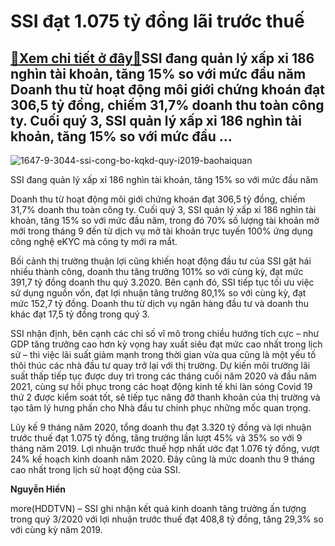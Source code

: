 SSI đạt 1.075 tỷ đồng lãi trước thuế
====================================

[:gift:Xem chi tiết ở đây:gift:](https://hddtvn.com/ssi-dat-1-075-ty-dong-lai-truoc-thue/)SSI đang quản lý xấp xỉ 186 nghìn tài khoản, tăng 15% so với mức đầu năm Doanh thu từ hoạt động môi giới chứng khoán đạt 306,5 tỷ đồng, chiếm 31,7% doanh thu toàn công ty. Cuối quý 3, SSI quản lý xấp xỉ 186 nghìn tài khoản, tăng 15% so với mức đầu …
---------------------------------------------------------------------------------------------------------------------------------------------------------------------------------------------------------------------------------------------------------





![1647-9-3044-ssi-cong-bo-kqkd-quy-i2019-baohaiquan](https://hddtvn.com/wp-content/uploads/2021/01/1647_9-_3044_SSI_cong_bo_KQKD_quy_I.2019_Baohaiquan.jpg "SSI trở thành công ty chứng khoán có mạng lưới lớn nhất cả nước")


SSI đang quản lý xấp xỉ 186 nghìn tài khoản, tăng 15% so với mức đầu năm



Doanh thu từ hoạt động môi giới chứng khoán đạt 306,5 tỷ đồng, chiếm 31,7% doanh thu toàn công ty. Cuối quý 3, SSI quản lý xấp xỉ 186 nghìn tài khoản, tăng 15% so với mức đầu năm, trong đó 70% số lượng tài khoản mở mới trong tháng 9 đến từ dịch vụ mở tài khoản trực tuyến 100% ứng dụng công nghệ eKYC mà công ty mới ra mắt.


Bối cảnh thị trường thuận lợi cũng khiến hoạt động đầu tư của SSI gặt hái nhiều thành công, doanh thu tăng trưởng 101% so với cùng kỳ, đạt mức 391,7 tỷ đồng doanh thu quý 3.2020. Bên cạnh đó, SSI tiếp tục tối ưu việc sử dụng nguồn vốn, đạt lợi nhuận tăng trưởng 80,1% so với cùng kỳ, đạt mức 152,7 tỷ đồng. Doanh thu từ dịch vụ ngân hàng đầu tư và doanh thu khác đạt 17,5 tỷ đồng trong quý 3.


SSI nhận định, bên cạnh các chỉ số vĩ mô trong chiều hướng tích cực – như GDP tăng trưởng cao hơn kỳ vọng hay xuất siêu đạt mức cao nhất trong lịch sử – thì việc lãi suất giảm mạnh trong thời gian vừa qua cũng là một yếu tố thôi thúc các nhà đầu tư quay trở lại với thị trường. Dự kiến môi trường lãi suất thấp tiếp tục được duy trì trong các tháng cuối năm 2020 và đầu năm 2021, cùng sự hồi phục trong các hoạt động kinh tế khi làn sóng Covid 19 thứ 2 được kiểm soát tốt, sẽ tiếp tục nâng đỡ thanh khoản của thị trường và tạo tâm lý hưng phấn cho Nhà đầu tư chinh phục những mốc quan trọng.


Lũy kế 9 tháng năm 2020, tổng doanh thu đạt 3.320 tỷ đồng và lợi nhuận trước thuế đạt 1.075 tỷ đồng, tăng trưởng lần lượt 45% và 35% so với 9 tháng năm 2019. Lợi nhuận trước thuế hợp nhất ước đạt 1.076 tỷ đồng, vượt 24% kế hoạch kinh doanh năm 2020. Đây cũng là mức doanh thu 9 tháng cao nhất trong lịch sử hoạt động của SSI.




**Nguyễn Hiền**



more(HDDTVN) – SSI ghi nhận kết quả kinh doanh tăng trưởng ấn tượng trong quý 3/2020 với lợi nhuận trước thuế đạt 408,8 tỷ đồng, tăng 29,3% so với cùng kỳ năm 2019.

